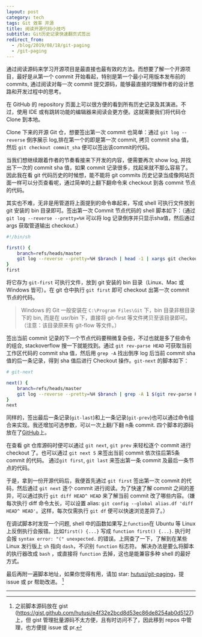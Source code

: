 ```yaml
---
layout: post
category: tech
tags: Git 效率 开源
title: 阅读开源代码小技巧
subtitle: Git历史记录快速翻页式签出
redirect_from:
  - /blog/2019/08/18/git-paging
  - /git-paging
---
```


通过阅读源码来学习开源项目是最直接也最有效的方法。而想要了解一个开源项目，最好是从第一个 commit 开始看起，特别是第一个最小可用版本发布前的 commits, 通过阅读对每一次 commit 提交源码，能够最直接的理解作者的设计思路和开发过程中的思考。

在 GitHub 的 repository 页面上可以很方便的看到所有历史记录及其演进。不过，使用 IDE 或有跳转功能的编辑器来阅读会更方便。这就需要我们将代码仓 Clone 到本地。

Clone 下来的开源 Git 仓，想要签出第一次 commit 也简单：通过 `git log --reverse` 倒序展示 log,排在第一个的即是第一次 commit, 拷贝 commit sha 值，然后 `git checkout commit_sha` 便可以签出该commit的代码。

当我们想继续跟着作者的节奏看接来下开发的内容，便需要再次 show log, 并找出下一次的 commit sha 值，如果 commit 记录很多，找起来就不那么容易了。因此我在看 git 代码历史的时候想，能不能将 git commits 历史记录当成像网站页面一样可以分页查看呢，通过简单的上翻下翻命令来 checkout 到各 commit 节点的代码。

其实也不难，无非是用管道将上面提到的命令串起来，写成 shell 可执行文件放到 git 安装的 bin 目录即可。签出第一次 Commit 节点代码的 shell 脚本如下：（通过 `git log --reverse --pretty=%H` 可以将 log 记录倒序并只显示sha值，然后通过 args 获取管道输出 checkout.）

``` bash
#!/bin/sh

first() {
	branch=refs/heads/master
	git log --reverse --pretty=%H $branch | head -1 | xargs git checkout 
}
first
```

将它存为 `git-first` 可执行文件，放到 git 安装的 bin 目录（Linux、Mac 或 Windows 皆可）。在 git 仓中执行 `git first` 即可 checkout 出第一次 commit 节点的代码。

> Windows 的 Git 一般安装在 `C:\Program Files\Git` 下，bin 目录非根目录下的 bin, 而是在 usr/bin 下，直接将 git-first 等文件拷贝至该目录即可。（注意：该目录原来有 git-flow 等文件。）

签出当前 commit 记录的下一个节点代码要稍微复杂些，不过也就是多了些命令的组合, stackoverflow 搜一下就能找到。通过 `git rev-parse HEAD` 可获取当前工作区代码的 commit sha 值，然后用 `grep -A` 找出倒序 log 后当前 commit sha 值的后一条记录，得到 sha 值后进行 Checkout 操作。`git-next` 的脚本如下：

``` bash
# git-next

next() {
	branch=refs/heads/master
	git log --reverse --pretty=%H $branch | grep -A 1 $(git rev-parse HEAD) | tail -1 | xargs git checkout
}
next
```

同样的，签出最后一条记录(`git-last`)和上一条记录(`git-prev`)也可以通过命令组合来实现。我还增加可选参数，可以一次上翻/下翻 n条 commit. 四个脚本的源码放在了[GitHub](https://github.com/hutusi/git-paging)上。

在查看 git 仓库源码时便可以通过 `git next`, `git prev` 来轻松逐个 commit 进行 checkout 了。也可以通过 `git next 5` 来签出当前 commit 依次往后第5条 commit 的代码。 通过`git first`, `git last` 来签出第一条 commit 及最后一条节点的代码。

于是，拿到一份开源代码后，我便首先通过 `git first` 签出第一次 commit 的代码，然后通过 `git next` 逐个 commit 进行阅读。为了快速了解 commit 之间的差异，可以通过执行 `git diff HEAD^ HEAD` 来了解当前 commit 改了哪些内容。（嫌每次执行 diff 命令太长，可以设置 alias: `git config --global alias.df 'diff HEAD^ HEAD'`。这样，每次仅需执行 `git df` 便可以快速浏览差异了。）

在调试脚本时发现一个问题, shell 中的函数如果写上`function`在 Ubuntu 等 Linux 上反倒执行会报错。比如`first() {...}` 写成 `function first() {...}`. 执行时会报 `syntax error: "(" unexpected.` 的错误。上网查了一下，了解到在某些 Linux 发行版上 `sh` 指向 `dash`，不识别 `function` 标志符。 解决办法是要么将脚本的执行器改成 `bash` ，或直接将 `function` 去掉，这也是能兼容多种 shell 的最好方式。

最后再附一遍脚本地址，如果你觉得有用，请加 star: [hutusi/git-paging](https://github.com/hutusi/git-paging)，提 issue 或 pr 帮助改进。 [^1]

************

[^1]: 之前脚本源码放在 gist (https://gist.github.com/hutusi/e4f32e2bcd8d53ec86de8254ab0d5127)上，但 gist 管理批量源码不太方便，且有时访问不了，因此移到 repos 中管理，也方便提 issue 或 pr.
